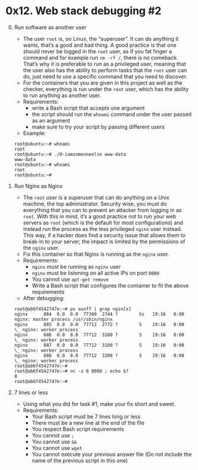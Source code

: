 # 0x12. Web stack debugging #2

0. Run software as another user
	- The user `root` is, on Linux, the “superuser”. It can do anything it wants, that’s a good and bad thing. A good practice is that one should never be logged in the `root` user, as if you fat finger a command and for example run `rm -rf /`, there is no comeback. That’s why it is preferable to run as a privileged user, meaning that the user also has the ability to perform tasks that the `root` user can do, just need to use a specific command that you need to discover.
	- For the containers that you are given in this project as well as the checker, everything is run under the `root` user, which has the ability to run anything as another user.
	- Requirements:
		- write a Bash script that accepts one argument
		- the script should run the `whoami` command under the user passed as an argument
		- make sure to try your script by passing different users
	- Example:
	```
	root@ubuntu:~# whoami
	root
	root@ubuntu:~# ./0-iamsomeoneelse www-data
	www-data
	root@ubuntu:~# whoami
	root
	root@ubuntu:~#
	```

1. Run Nginx as Nginx
	- The `root` user is a superuser that can do anything on a Unix machine, the top administrator. Security wise, you must do everything that you can to prevent an attacker from logging in as `root`. With this in mind, it’s a good practice not to run your web servers as `root` (which is the default for most configurations) and instead run the process as the less privileged `nginx` user instead. This way, if a hacker does find a security issue that allows them to break-in to your server, the impact is limited by the permissions of the `nginx` user.
	- Fix this container so that Nginx is running as the `nginx` user.
	- Requirements:
		- `nginx` must be running as `nginx` user
		- `nginx` must be listening on all active IPs on port `8080`
		- You cannot use `apt-get remove`
		- Write a Bash script that configures the container to fit the above requirements
	- After debugging:
	```
	root@ab6f4542747e:~# ps auxff | grep ngin[x]
	nginx      884  0.0  0.0  77360  2744 ?        Ss   19:16   0:00 nginx: master process /usr/sbin/nginx
	nginx      885  0.0  0.0  77712  2772 ?        S    19:16   0:00  \_ nginx: worker process
	nginx      886  0.0  0.0  77712  3180 ?        S    19:16   0:00  \_ nginx: worker process
	nginx      887  0.0  0.0  77712  3180 ?        S    19:16   0:00  \_ nginx: worker process
	nginx      888  0.0  0.0  77712  3208 ?        S    19:16   0:00  \_ nginx: worker process
	root@ab6f4542747e:~#
	root@ab6f4542747e:~# nc -z 0 8080 ; echo $?
	0
	root@ab6f4542747e:~#
	```

2. 7 lines or less
	- Using what you did for task #1, make your fix short and sweet.
	- Requirements:
		- Your Bash script must be 7 lines long or less
		- There must be a new line at the end of the file
		- You respect Bash script requirements
		- You cannot use `;`
		- You cannot use `&&`
		- You cannot use `wget`
		- You cannot execute your previous answer file (Do not include the name of the previous script in this one)
